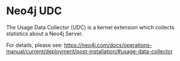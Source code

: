 Neo4j UDC
=========

The Usage Data Collector (UDC) is a kernel extension which collects
statistics about a Neo4j Server.

For details, please see:
https://neo4j.com/docs/operations-manual/current/deployment/post-installation/#usage-data-collector
